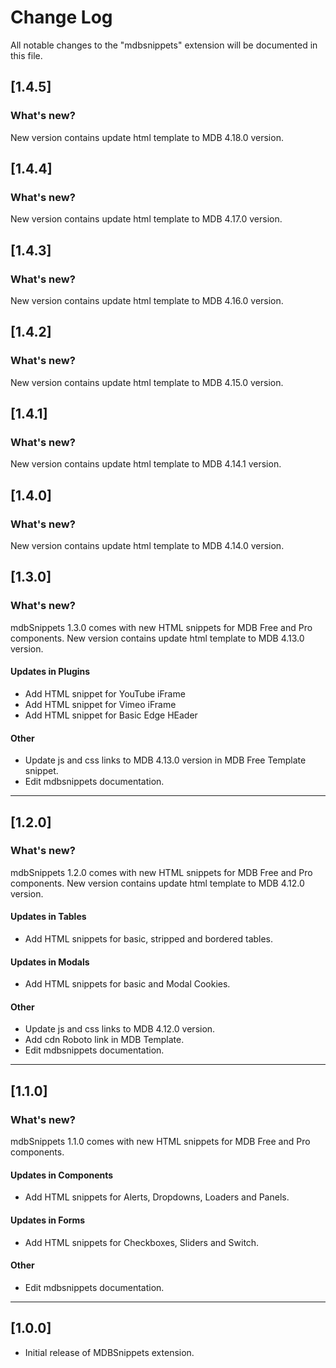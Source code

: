 # Change Log

All notable changes to the "mdbsnippets" extension will be documented in this file.

## [1.4.5]

### What's new?
New version contains update html template to MDB 4.18.0 version.

## [1.4.4]

### What's new?
New version contains update html template to MDB 4.17.0 version.

## [1.4.3]

### What's new?
New version contains update html template to MDB 4.16.0 version.

## [1.4.2]

### What's new?
New version contains update html template to MDB 4.15.0 version.

## [1.4.1]

### What's new?
New version contains update html template to MDB 4.14.1 version.

## [1.4.0]

### What's new?
New version contains update html template to MDB 4.14.0 version.

## [1.3.0]

### What's new?
mdbSnippets 1.3.0 comes with new HTML snippets for MDB Free and Pro components. New version contains update html template to MDB 4.13.0 version.

#### Updates in Plugins
- Add HTML snippet for YouTube iFrame
- Add HTML snippet for Vimeo iFrame 
- Add HTML snippet for Basic Edge HEader

#### Other
- Update js and css links to MDB 4.13.0 version in MDB Free Template snippet.
- Edit mdbsnippets documentation.

--------------------------------------------------------------------------------

## [1.2.0]

### What's new?
mdbSnippets 1.2.0 comes with new HTML snippets for MDB Free and Pro components. New version contains update html template to MDB 4.12.0 version.

#### Updates in Tables
- Add HTML snippets for basic, stripped and bordered tables.

#### Updates in Modals
- Add HTML snippets for basic and Modal Cookies.

#### Other
- Update js and css links to MDB 4.12.0 version.
- Add cdn Roboto link in MDB Template.
- Edit mdbsnippets documentation.

--------------------------------------------------------------------------------

## [1.1.0]

### What's new?
mdbSnippets 1.1.0 comes with new HTML snippets for MDB Free and Pro components.

#### Updates in Components
- Add HTML snippets for Alerts, Dropdowns, Loaders and Panels.

#### Updates in Forms
- Add HTML snippets for Checkboxes, Sliders and Switch.

#### Other
- Edit mdbsnippets documentation.

--------------------------------------------------------------------------------

## [1.0.0]

- Initial release of MDBSnippets extension.